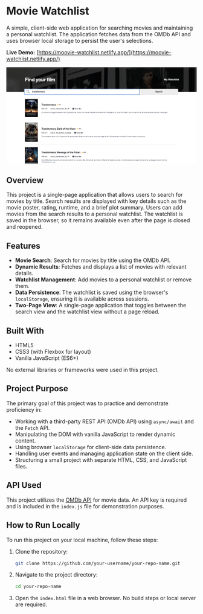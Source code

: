 # Movie Watchlist

A simple, client-side web application for searching movies and maintaining a personal watchlist. The application fetches data from the OMDb API and uses browser local storage to persist the user's selections.

**Live Demo:** [https://moovie-watchlist.netlify.app/](https://moovie-watchlist.netlify.app/)

<!-- Add a screenshot or GIF of your application in action -->
![A screenshot of the movie watchlist application showing the search results and the watchlist page.](./demo.png) 

## Overview

This project is a single-page application that allows users to search for movies by title. Search results are displayed with key details such as the movie poster, rating, runtime, and a brief plot summary. Users can add movies from the search results to a personal watchlist. The watchlist is saved in the browser, so it remains available even after the page is closed and reopened.

## Features

-   **Movie Search**: Search for movies by title using the OMDb API.
-   **Dynamic Results**: Fetches and displays a list of movies with relevant details.
-   **Watchlist Management**: Add movies to a personal watchlist or remove them.
-   **Data Persistence**: The watchlist is saved using the browser's `localStorage`, ensuring it is available across sessions.
-   **Two-Page View**: A single-page application that toggles between the search view and the watchlist view without a page reload.

## Built With

-   HTML5
-   CSS3 (with Flexbox for layout)
-   Vanilla JavaScript (ES6+)

No external libraries or frameworks were used in this project.

## Project Purpose

The primary goal of this project was to practice and demonstrate proficiency in:

-   Working with a third-party REST API (OMDb API) using `async/await` and the `Fetch` API.
-   Manipulating the DOM with vanilla JavaScript to render dynamic content.
-   Using browser `localStorage` for client-side data persistence.
-   Handling user events and managing application state on the client side.
-   Structuring a small project with separate HTML, CSS, and JavaScript files.

## API Used

This project utilizes the [OMDb API](http://www.omdbapi.com/) for movie data. An API key is required and is included in the `index.js` file for demonstration purposes.

## How to Run Locally

To run this project on your local machine, follow these steps:

1.  Clone the repository:
    ```sh
    git clone https://github.com/your-username/your-repo-name.git
    ```
2.  Navigate to the project directory:
    ```sh
    cd your-repo-name
    ```
3.  Open the `index.html` file in a web browser. No build steps or local server are required.